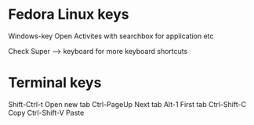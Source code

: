 # Fedora Linux keys
Windows-key	Open Activites with searchbox for application etc

Check Super --> keyboard for more keyboard shortcuts

# Terminal keys
Shift-Ctrl-t	Open new tab
Ctrl-PageUp	Next tab
Alt-1		First tab
Ctrl-Shift-C	Copy
Ctrl-Shift-V	Paste
